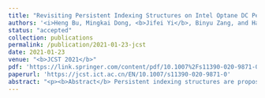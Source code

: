 ```yaml
---
title: "Revisiting Persistent Indexing Structures on Intel Optane DC Persistent Memory"
authors: '<i>Heng Bu, Mingkai Dong, <b>Jifei Yi</b>, Binyu Zang, and Haibo Chen</i>'
status: "accepted"
collection: publications
permalink: /publication/2021-01-23-jcst
date: 2021-01-23
venue: "<b>JCST 2021</b>"
pdf: 'https://link.springer.com/content/pdf/10.1007%2Fs11390-020-9871-0.pdf'
paperurl: 'https://jcst.ict.ac.cn/EN/10.1007/s11390-020-9871-0'
abstract: "<p><b>Abstract</b> Persistent indexing structures are proposed in response to emerging non-volatile memory (NVM) to provide high performance yet durable indexes. However, due to the lack of real NVM hardware, many prior persistent indexing structures were evaluated via emulation, which varies a lot across different setups and differs from the real deployment. Recently, Intel has released its Optane DC Persistent Memory Module (PMM), which is the first production-ready NVM. In this paper, we revisit popular persistent indexing structures on PMM and conduct comprehensive evaluations to study the performance differences among persistent indexing structures, including persistent hash tables and persistent trees. According to the evaluation results, we find that Cacheline-Conscious Extendible Hashing (CCEH) achieves the best performance among all evaluated persistent hash tables, and Failure-Atomic ShifT B+-Tree (FAST) and Write Optimal Radix Tree (WORT) perform better than other trees. Besides, we find that the insertion performance of hash tables is heavily influenced by data locality, while the insertion latency of trees is dominated by the flush instructions. We also uncover that no existing emulation methods accurately simulate PMM for all the studied data structures. Finally, we provide three suggestions on how to fully utilize PMM for better performance, including using clflushopt/clwb with sfence instead of clflush, flushing continuous data in a batch, and avoiding data access immediately after it is flushed to PMM.</p>"
---
```


